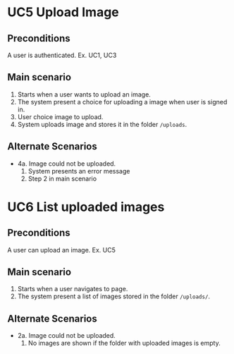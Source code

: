 # UC5 Upload Image
## Preconditions
A user is authenticated. Ex. UC1, UC3

## Main scenario
 1. Starts when a user wants to upload an image.
 2. The system present a choice for uploading a image when user is signed in.
 3. User choice image to upload.
 4. System uploads image and stores it in the folder `/uploads`.

## Alternate Scenarios
 * 4a. Image could not be uploaded.
   1. System presents an error message
   2. Step 2 in main scenario

# UC6 List uploaded images
## Preconditions
A user can upload an image. Ex. UC5

## Main scenario
 1. Starts when a user navigates to page.
 2. The system present a list of images stored in the folder `/uploads/`.

## Alternate Scenarios
 * 2a. Image could not be uploaded.
   1. No images are shown if the folder with uploaded images is empty.
 
